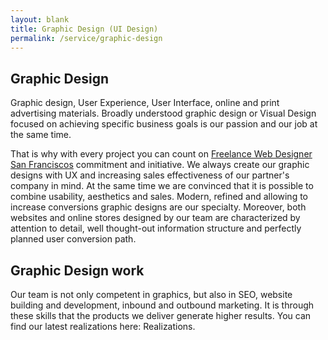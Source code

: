 ```yaml
---
layout: blank
title: Graphic Design (UI Design)
permalink: /service/graphic-design
---
```


## Graphic Design

Graphic design, User Experience, User Interface, online and print advertising materials. Broadly understood graphic design or Visual Design focused on achieving specific business goals is our passion and our job at the same time. 

That is why with every project you can count on [Freelance Web Designer San Franciscos](/) commitment and initiative. We always create our graphic designs with UX and increasing sales effectiveness of our partner's company in mind. At the same time we are convinced that it is possible to combine usability, aesthetics and sales. Modern, refined and allowing to increase conversions graphic designs are our specialty. Moreover, both websites and online stores designed by our team are characterized by attention to detail, well thought-out information structure and perfectly planned user conversion path.

## Graphic Design work

Our team is not only competent in graphics, but also in SEO, website building and development, inbound and outbound marketing. It is through these skills that the products we deliver generate higher results. You can find our latest realizations here: Realizations.